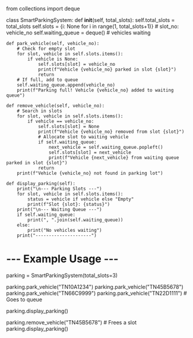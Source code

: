 from collections import deque

class SmartParkingSystem:
    def __init__(self, total_slots):
        self.total_slots = total_slots
        self.slots = {i: None for i in range(1, total_slots+1)}  # slot_no: vehicle_no
        self.waiting_queue = deque()  # vehicles waiting
    
    def park_vehicle(self, vehicle_no):
        # Check for empty slot
        for slot, vehicle in self.slots.items():
            if vehicle is None:
                self.slots[slot] = vehicle_no
                print(f"Vehicle {vehicle_no} parked in slot {slot}")
                return
        # If full, add to queue
        self.waiting_queue.append(vehicle_no)
        print(f"Parking full! Vehicle {vehicle_no} added to waiting queue")
    
    def remove_vehicle(self, vehicle_no):
        # Search in slots
        for slot, vehicle in self.slots.items():
            if vehicle == vehicle_no:
                self.slots[slot] = None
                print(f"Vehicle {vehicle_no} removed from slot {slot}")
                # Allocate slot to waiting vehicle
                if self.waiting_queue:
                    next_vehicle = self.waiting_queue.popleft()
                    self.slots[slot] = next_vehicle
                    print(f"Vehicle {next_vehicle} from waiting queue parked in slot {slot}")
                return
        print(f"Vehicle {vehicle_no} not found in parking lot")
    
    def display_parking(self):
        print("\n--- Parking Slots ---")
        for slot, vehicle in self.slots.items():
            status = vehicle if vehicle else "Empty"
            print(f"Slot {slot}: {status}")
        print("\n--- Waiting Queue ---")
        if self.waiting_queue:
            print(", ".join(self.waiting_queue))
        else:
            print("No vehicles waiting")
        print("---------------------")


# --- Example Usage ---
parking = SmartParkingSystem(total_slots=3)

parking.park_vehicle("TN10A1234")
parking.park_vehicle("TN45B5678")
parking.park_vehicle("TN66C9999")
parking.park_vehicle("TN22D1111")  # Goes to queue

parking.display_parking()

parking.remove_vehicle("TN45B5678")  # Frees a slot
parking.display_parking()
